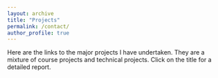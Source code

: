 ```yaml
---
layout: archive
title: "Projects"
permalink: /contact/
author_profile: true
---
```


Here are the links to the major projects I have undertaken. They are a mixture of course projects and technical projects. Click on the title for a detailed report.

